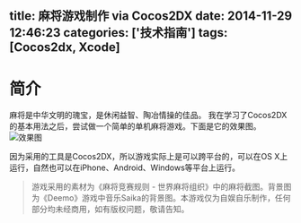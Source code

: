 title: 麻将游戏制作 via Cocos2DX
date: 2014-11-29 12:46:23
categories: ['技术指南']
tags: [Cocos2dx, Xcode]
---

# 简介

麻将是中华文明的瑰宝，是休闲益智、陶冶情操的佳品。 
我在学习了Cocos2DX的基本用法之后，尝试做一个简单的单机麻将游戏。下面是它的效果图。
![效果图](http://imglf1.nosdn.127.net/img/MGpGUW9CdGlzcDdBYzRBSWhKOEJmVitScVYxQnZOV0FsOHlTQ3pOQStaLytjb0FnL3BWUVlnPT0.png?imageView&thumbnail=2000y1250&type=jpg&quality=96&stripmeta=0&type=jpg%7Cwatermark&type=2&text=wqkgWmFjaGFyeSAvIG1hcmNob24ucGt1b3Mub3Jn&font=bXN5aA==&gravity=southwest&dissolve=30&fontsize=680&dx=32&dy=36&stripmeta=0)

因为采用的工具是Cocos2DX，所以游戏实际上是可以跨平台的，可以在OS X上运行，自然也可以在iPhone、Android、Windows等平台上运行。

> 游戏采用的素材为《麻将竞赛规则 - 世界麻将组织》中的麻将截图。背景图为《Deemo》游戏中音乐Saika的背景图。本游戏仅为自娱自乐制作，任何部分均未经商用，如有版权问题，敬请告知。